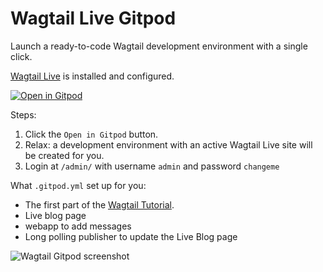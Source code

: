 # Wagtail Live Gitpod

Launch a ready-to-code Wagtail development environment with a single click.

[Wagtail Live](https://github.com/wagtail/wagtail-live/) is installed and configured.

[![Open in Gitpod](https://gitpod.io/button/open-in-gitpod.svg)](https://gitpod.io/#https://github.com/allcaps/wagtail-live-gitpod)

Steps:

1. Click the ``Open in Gitpod`` button.
2. Relax: a development environment with an active Wagtail Live site will be created for you.
3. Login at `/admin/` with username `admin` and password `changeme`

What `.gitpod.yml` set up for you:

- The first part of the [Wagtail Tutorial](https://docs.wagtail.io/en/stable/getting_started/tutorial.html).
- Live blog page
- webapp to add messages
- Long polling publisher to update the Live Blog page

![Wagtail Gitpod screenshot](https://user-images.githubusercontent.com/1969342/82453552-f4c9aa00-9ab0-11ea-90ce-e37b5f680f8d.png)
